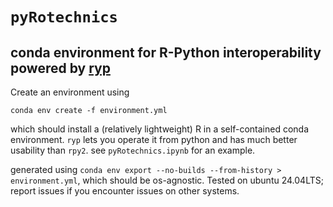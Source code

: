 # `pyRotechnics`

## conda environment for R-Python interoperability powered by [ryp](https://github.com/Wainberg/ryp)

Create an environment using

```
conda env create -f environment.yml
```

which should install a (relatively lightweight) R in a self-contained conda environment. `ryp` lets you operate it from python and has much better usability than `rpy2`. see `pyRotechnics.ipynb` for an example.

generated using `conda env export --no-builds --from-history > environment.yml`, which should be os-agnostic. Tested on ubuntu 24.04LTS; report issues if you encounter issues on other systems.
